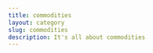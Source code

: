 ```yaml
---
title: commodities
layout: category
slug: commodities
description: It's all about commodities
---
```


